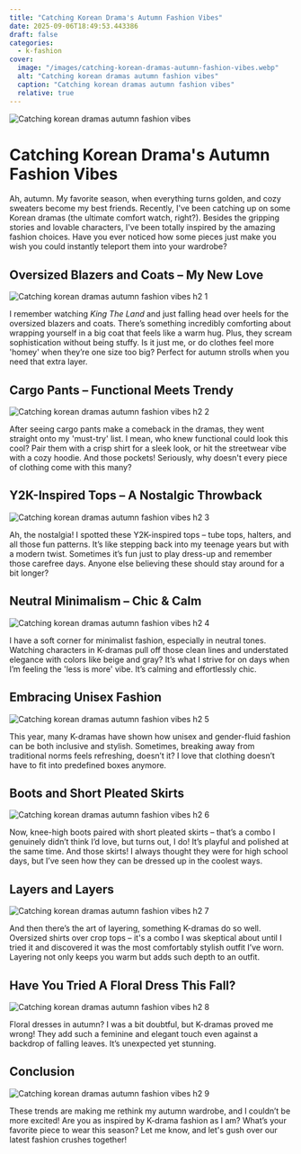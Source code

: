 ```yaml
---
title: "Catching Korean Drama's Autumn Fashion Vibes"
date: 2025-09-06T18:49:53.443386
draft: false
categories:
  - k-fashion
cover:
  image: "/images/catching-korean-dramas-autumn-fashion-vibes.webp"
  alt: "Catching korean dramas autumn fashion vibes"
  caption: "Catching korean dramas autumn fashion vibes"
  relative: true
---
```

![Catching korean dramas autumn fashion vibes](/images/catching-korean-dramas-autumn-fashion-vibes.webp)

# Catching Korean Drama's Autumn Fashion Vibes

Ah, autumn. My favorite season, when everything turns golden, and cozy sweaters become my best friends. Recently, I've been catching up on some Korean dramas (the ultimate comfort watch, right?). Besides the gripping stories and lovable characters, I've been totally inspired by the amazing fashion choices. Have you ever noticed how some pieces just make you wish you could instantly teleport them into your wardrobe?

## Oversized Blazers and Coats – My New Love

![Catching korean dramas autumn fashion vibes h2 1](/images/catching-korean-dramas-autumn-fashion-vibes-h2-1.webp)


I remember watching *King The Land* and just falling head over heels for the oversized blazers and coats. There’s something incredibly comforting about wrapping yourself in a big coat that feels like a warm hug. Plus, they scream sophistication without being stuffy. Is it just me, or do clothes feel more 'homey' when they’re one size too big? Perfect for autumn strolls when you need that extra layer.

## Cargo Pants – Functional Meets Trendy

![Catching korean dramas autumn fashion vibes h2 2](/images/catching-korean-dramas-autumn-fashion-vibes-h2-2.webp)


After seeing cargo pants make a comeback in the dramas, they went straight onto my 'must-try' list. I mean, who knew functional could look this cool? Pair them with a crisp shirt for a sleek look, or hit the streetwear vibe with a cozy hoodie. And those pockets! Seriously, why doesn't every piece of clothing come with this many?

## Y2K-Inspired Tops – A Nostalgic Throwback

![Catching korean dramas autumn fashion vibes h2 3](/images/catching-korean-dramas-autumn-fashion-vibes-h2-3.webp)


Ah, the nostalgia! I spotted these Y2K-inspired tops – tube tops, halters, and all those fun patterns. It’s like stepping back into my teenage years but with a modern twist. Sometimes it’s fun just to play dress-up and remember those carefree days. Anyone else believing these should stay around for a bit longer?

## Neutral Minimalism – Chic & Calm

![Catching korean dramas autumn fashion vibes h2 4](/images/catching-korean-dramas-autumn-fashion-vibes-h2-4.webp)


I have a soft corner for minimalist fashion, especially in neutral tones. Watching characters in K-dramas pull off those clean lines and understated elegance with colors like beige and gray? It’s what I strive for on days when I’m feeling the 'less is more' vibe. It’s calming and effortlessly chic.

## Embracing Unisex Fashion

![Catching korean dramas autumn fashion vibes h2 5](/images/catching-korean-dramas-autumn-fashion-vibes-h2-5.webp)


This year, many K-dramas have shown how unisex and gender-fluid fashion can be both inclusive and stylish. Sometimes, breaking away from traditional norms feels refreshing, doesn’t it? I love that clothing doesn’t have to fit into predefined boxes anymore.

## Boots and Short Pleated Skirts

![Catching korean dramas autumn fashion vibes h2 6](/images/catching-korean-dramas-autumn-fashion-vibes-h2-6.webp)


Now, knee-high boots paired with short pleated skirts – that’s a combo I genuinely didn’t think I’d love, but turns out, I do! It’s playful and polished at the same time. And those skirts! I always thought they were for high school days, but I’ve seen how they can be dressed up in the coolest ways.

## Layers and Layers

![Catching korean dramas autumn fashion vibes h2 7](/images/catching-korean-dramas-autumn-fashion-vibes-h2-7.webp)


And then there’s the art of layering, something K-dramas do so well. Oversized shirts over crop tops – it's a combo I was skeptical about until I tried it and discovered it was the most comfortably stylish outfit I’ve worn. Layering not only keeps you warm but adds such depth to an outfit.

## Have You Tried A Floral Dress This Fall?

![Catching korean dramas autumn fashion vibes h2 8](/images/catching-korean-dramas-autumn-fashion-vibes-h2-8.webp)


Floral dresses in autumn? I was a bit doubtful, but K-dramas proved me wrong! They add such a feminine and elegant touch even against a backdrop of falling leaves. It’s unexpected yet stunning.

## Conclusion

![Catching korean dramas autumn fashion vibes h2 9](/images/catching-korean-dramas-autumn-fashion-vibes-h2-9.webp)


These trends are making me rethink my autumn wardrobe, and I couldn’t be more excited! Are you as inspired by K-drama fashion as I am? What’s your favorite piece to wear this season? Let me know, and let's gush over our latest fashion crushes together!
